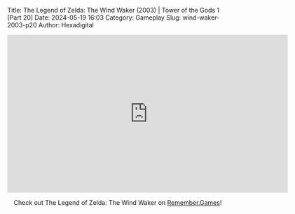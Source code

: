 Title: The Legend of Zelda: The Wind Waker (2003) | Tower of the Gods 1 [Part 20]
Date: 2024-05-19 16:03
Category: Gameplay
Slug: wind-waker-2003-p20
Author: Hexadigital

<center><iframe src="https://www.youtube.com/embed/9A9Z7vst8Vs?feature=oembed" allow="accelerometer; autoplay; encrypted-media; gyroscope; picture-in-picture" width="640" height="360" frameborder="0"></iframe>

Check out The Legend of Zelda: The Wind Waker on [Remember.Games](https://remember.games/game/1462/the-legend-of-zelda-the-wind-waker/)!</center>